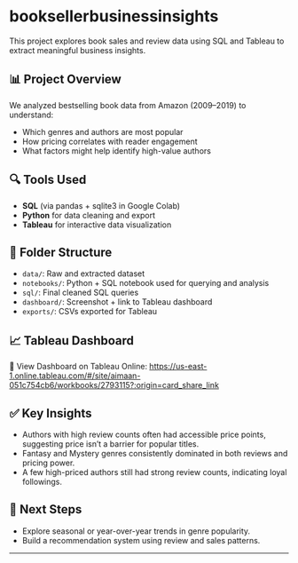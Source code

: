 # booksellerbusinessinsights

This project explores book sales and review data using SQL and Tableau to extract meaningful business insights.

## 📊 Project Overview

We analyzed bestselling book data from Amazon (2009–2019) to understand:
- Which genres and authors are most popular
- How pricing correlates with reader engagement
- What factors might help identify high-value authors

## 🔍 Tools Used
- **SQL** (via pandas + sqlite3 in Google Colab)
- **Python** for data cleaning and export
- **Tableau** for interactive data visualization

## 📁 Folder Structure

- `data/`: Raw and extracted dataset
- `notebooks/`: Python + SQL notebook used for querying and analysis
- `sql/`: Final cleaned SQL queries
- `dashboard/`: Screenshot + link to Tableau dashboard
- `exports/`: CSVs exported for Tableau

## 📈 Tableau Dashboard

🔗 View Dashboard on Tableau Online: https://us-east-1.online.tableau.com/#/site/aimaan-051c754cb6/workbooks/2793115?:origin=card_share_link

## ✅ Key Insights
- Authors with high review counts often had accessible price points, suggesting price isn’t a barrier for popular titles.
- Fantasy and Mystery genres consistently dominated in both reviews and pricing power.
- A few high-priced authors still had strong review counts, indicating loyal followings.

## 🧠 Next Steps
- Explore seasonal or year-over-year trends in genre popularity.
- Build a recommendation system using review and sales patterns.

---





